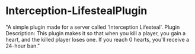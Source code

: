 # Interception-LifestealPlugin
"A simple plugin made for a server called 'Interception Lifesteal'. Plugin Description: This plugin makes it so that when you kill a player, you gain a heart, and the killed player loses one. If you reach 0 hearts, you'll receive a 24-hour ban."
